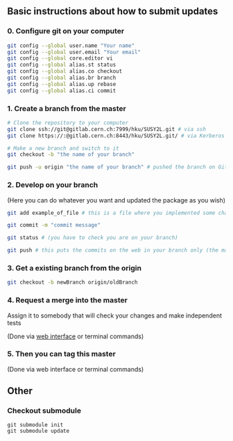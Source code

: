 ## Basic instructions about how to submit updates

### 0. Configure git on your computer
```sh
git config --global user.name "Your name"
git config --global user.email "Your email"
git config --global core.editor vi
git config --global alias.st status
git config --global alias.co checkout
git config --global alias.br branch
git config --global alias.up rebase
git config --global alias.ci commit
```

### 1. Create a branch from the master

```sh
# Clone the repository to your computer
git clone ssh://git@gitlab.cern.ch:7999/hku/SUSY2L.git # via ssh
git clone https://:@gitlab.cern.ch:8443/hku/SUSY2L.git/ # via Kerberos # do kinit user@CERN.CH first

# Make a new branch and switch to it
git checkout -b "the name of your branch"

git push -u origin "the name of your branch" # pushed the branch on GitLab
```

### 2. Develop on your branch

(Here you can do whatever you want and updated the package as you wish)
```sh
git add example_of_file # this is a file where you implemented some changes

git commit -m "commit message"

git status # (you have to check you are on your branch)

git push # this puts the commits on the web in your branch only (the master is unaffected)
```

### 3. Get a existing branch from the origin

```sh
git checkout -b newBranch origin/oldBranch
```

### 4. Request a merge into the master

Assign it to somebody that will check your changes and make independent tests

(Done via [web interface](https://gitlab.cern.ch/hku/SUSY2L/branches) or terminal commands)

### 5. Then you can tag this master

(Done via web interface or terminal commands)

## Other
### Checkout submodule
```
git submodule init
git submodule update
```
